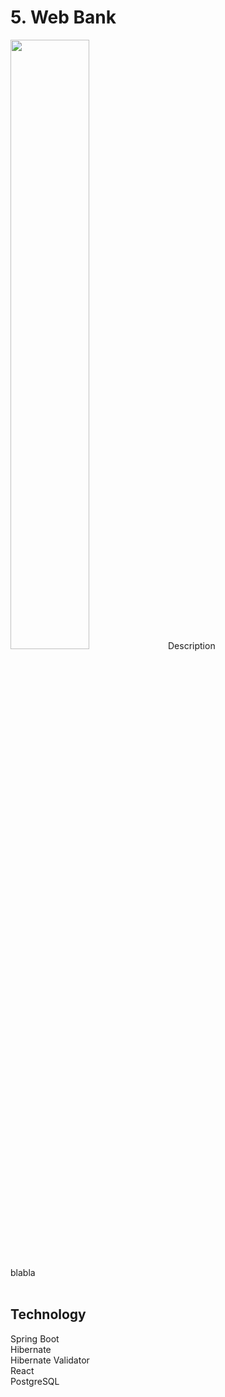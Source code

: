# 5. Web Bank

<div>
  <img src="web_bank1" width="50%>
  <img src="web_bank2" width="50%>
</div> <br>

## Description
blabla <br> <br>

## Technology
Spring Boot <br>
Hibernate <br>
Hibernate Validator <br>
React <br>
PostgreSQL <br>
